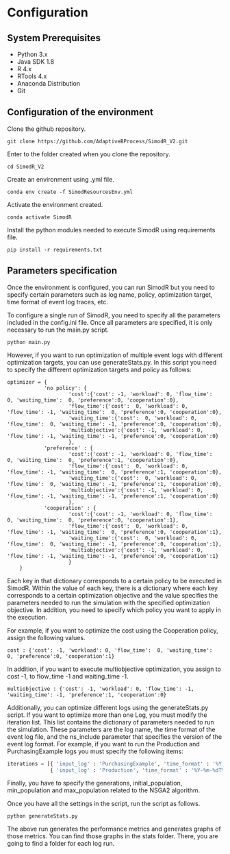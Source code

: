 
# Configuration

## System Prerequisites

- Python 3.x
- Java SDK 1.8
- R 4.x
- RTools 4.x
- Anaconda Distribution
- Git

## Configuration of the environment

Clone the github repository.
```
git clone https://github.com/AdaptiveBProcess/SimodR_V2.git
```

Enter to the folder created when you clone the repository.
```
cd SimodR_V2
```

Create an environment using .yml file.
```
conda env create -f SimodResourcesEnv.yml
```
Activate the environment created.
```
conda activate SimodR
```

Install the python modules needed to execute SimodR using requirements file.
```
pip install -r requirements.txt
```

## Parameters specification

Once the environment is configured, you can run SimodR but you need to specify certain parameters such as log name, policy, optimization target, time format of event log traces, etc.

To configure a single run of SimodR, you need to specify all the parameters included in the config.ini file. Once all parameters are specified, it is only necessary to run the main.py script.
```
python main.py
```

However, if you want to run optimization of multiple event logs with different optimization targets, you can use generateStats.py. In this script you need to specify the different optimization targets and policy as follows:

```
optimizer = { 
            'no policy': {
                    'cost':{'cost': -1, 'workload': 0, 'flow_time':  0, 'waiting_time':  0, 'preference':0, 'cooperation':0},
                    'flow_time':{'cost':  0, 'workload': 0, 'flow_time': -1, 'waiting_time':  0, 'preference':0, 'cooperation':0},
                    'waiting_time':{'cost':  0, 'workload': 0, 'flow_time':  0, 'waiting_time': -1, 'preference':0, 'cooperation':0},
                    'multiobjective':{'cost': -1, 'workload': 0, 'flow_time': -1, 'waiting_time': -1, 'preference':0, 'cooperation':0}
                    },
            'preference' : {
                    'cost':{'cost': -1, 'workload': 0, 'flow_time':  0, 'waiting_time':  0, 'preference':1, 'cooperation':0},
                    'flow_time':{'cost':  0, 'workload': 0, 'flow_time': -1, 'waiting_time':  0, 'preference':1, 'cooperation':0},
                    'waiting_time':{'cost':  0, 'workload': 0, 'flow_time':  0, 'waiting_time': -1, 'preference':1, 'cooperation':0},
                    'multiobjective':{'cost': -1, 'workload': 0, 'flow_time': -1, 'waiting_time': -1, 'preference':1, 'cooperation':0}
                    },
            'cooperation' : {
                    'cost':{'cost': -1, 'workload': 0, 'flow_time':  0, 'waiting_time':  0, 'preference':0, 'cooperation':1},
                    'flow_time':{'cost':  0, 'workload': 0, 'flow_time': -1, 'waiting_time':  0, 'preference':0, 'cooperation':1},
                    'waiting_time':{'cost':  0, 'workload': 0, 'flow_time':  0, 'waiting_time': -1, 'preference':0, 'cooperation':1},
                    'multiobjective':{'cost': -1, 'workload': 0, 'flow_time': -1, 'waiting_time': -1, 'preference':0, 'cooperation':1}
                    }     
    }
```
Each key in that dictionary corresponds to a certain policy to be executed in SimodR. Within the value of each key, there is a dictionary where each key corresponds to a certain optimization objective and the value specifies the parameters needed to run the simulation with the specified optimization objective. In addition, you need to specify which policy you want to apply in the execution. 

For example, if you want to optimize the cost using the Cooperation policy, assign the following values.

```
cost : {'cost': -1, 'workload': 0, 'flow_time':  0, 'waiting_time':  0, 'preference':0, 'cooperation':1}
```

In addition, if you want to execute multiobjective optimization, you assign to cost -1, to flow_time -1 and waiting_time -1.

```
multiobjective : {'cost': -1, 'workload': 0, 'flow_time': -1, 'waiting_time': -1, 'preference':1, 'cooperation':0}
```

Additionally, you can optimize different logs using the generateStats.py script. If you want to optimize more than one Log, you must modify the iteration list. This list contains the dictionary of parameters needed to run the simulation. These parameters are the log name, the time format of the event log file, and the ns_include parameter that specifies the version of the event log format. For example, if you want to run the Production and PurchasingExample logs you must specify the following items:

```python 
iterations = [{ 'input_log' : 'PurchasingExample', 'time_format' : '%Y-%m-%dT%H:%M:%S.000', 'ns_include' : True},
              { 'input_log' : 'Production', 'time_format' : '%Y-%m-%dT%H:%M:%S', 'ns_include' : False}]
```

Finally, you have to specify the generations, initial_population, min_population and max_population related to the NSGA2 algorithm.

Once you have all the settings in the script, run the script as follows.

```
python generateStats.py
```

The above run generates the performance metrics and generates graphs of those metrics. You can find those graphs in the stats folder. There, you are going to find a folder for each log run.
